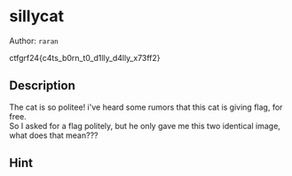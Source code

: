 # sillycat

Author: `raran`

ctfgrf24{c4ts_b0rn_t0_d1lly_d4lly_x73ff2}

## Description

The cat is so politee! i've heard some rumors that this cat is giving flag, for free.
<br>
So I asked for a flag politely, but he only gave me this two identical image, what does that mean???

## Hint
